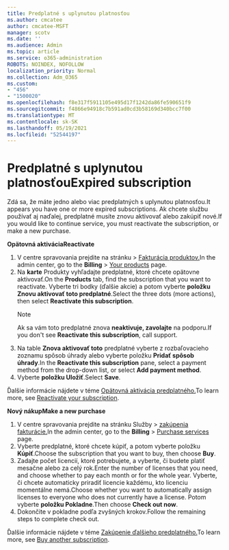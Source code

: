```yaml
---
title: Predplatné s uplynutou platnosťou
ms.author: cmcatee
author: cmcatee-MSFT
manager: scotv
ms.date: ''
ms.audience: Admin
ms.topic: article
ms.service: o365-administration
ROBOTS: NOINDEX, NOFOLLOW
localization_priority: Normal
ms.collection: Adm_O365
ms.custom:
- "456"
- "1500020"
ms.openlocfilehash: f8e317f5911105e495d17f1242da86fe590651f9
ms.sourcegitcommit: f4866e94918c7b591ad0cd3b58169d340bcc7f00
ms.translationtype: MT
ms.contentlocale: sk-SK
ms.lasthandoff: 05/19/2021
ms.locfileid: "52544197"
---
```

# <a name="expired-subscription"></a><span data-ttu-id="4c185-102">Predplatné s uplynutou platnosťou</span><span class="sxs-lookup"><span data-stu-id="4c185-102">Expired subscription</span></span>

<span data-ttu-id="4c185-103">Zdá sa, že máte jedno alebo viac predplatných s uplynutou platnosťou.</span><span class="sxs-lookup"><span data-stu-id="4c185-103">It appears you have one or more expired subscriptions.</span></span> <span data-ttu-id="4c185-104">Ak chcete službu používať aj naďalej, predplatné musíte znovu aktivovať alebo zakúpiť nové.</span><span class="sxs-lookup"><span data-stu-id="4c185-104">If you would like to continue service, you must reactivate the subscription, or make a new purchase.</span></span>
  
<span data-ttu-id="4c185-105">**Opätovná aktivácia**</span><span class="sxs-lookup"><span data-stu-id="4c185-105">**Reactivate**</span></span>
  
1. <span data-ttu-id="4c185-106">V centre spravovania prejdite  na stránku \> [Fakturácia produktov.](https://go.microsoft.com/fwlink/p/?linkid=842054)</span><span class="sxs-lookup"><span data-stu-id="4c185-106">In the admin center, go to the **Billing** \> [Your products](https://go.microsoft.com/fwlink/p/?linkid=842054) page.</span></span>
2. <span data-ttu-id="4c185-107">Na **karte** Produkty vyhľadajte predplatné, ktoré chcete opätovne aktivovať.</span><span class="sxs-lookup"><span data-stu-id="4c185-107">On the **Products** tab, find the subscription that you want to reactivate.</span></span> <span data-ttu-id="4c185-108">Vyberte tri bodky (ďalšie akcie) a potom vyberte **položku Znovu aktivovať toto predplatné**.</span><span class="sxs-lookup"><span data-stu-id="4c185-108">Select the three dots (more actions), then select **Reactivate this subscription**.</span></span>
    > [!NOTE]
    > <span data-ttu-id="4c185-109">Ak sa vám toto predplatné znova **neaktivuje, zavolajte** na podporu.</span><span class="sxs-lookup"><span data-stu-id="4c185-109">If you don't see **Reactivate this subscription**, call support.</span></span>
3. <span data-ttu-id="4c185-110">Na table **Znova aktivovať toto** predplatné vyberte z rozbaľovacieho zoznamu spôsob úhrady alebo vyberte položku **Pridať spôsob úhrady**.</span><span class="sxs-lookup"><span data-stu-id="4c185-110">In the **Reactivate this subscription** pane, select a payment method from the drop-down list, or select **Add payment method**.</span></span>
4. <span data-ttu-id="4c185-111">Vyberte **položku Uložiť**.</span><span class="sxs-lookup"><span data-stu-id="4c185-111">Select **Save**.</span></span>

<span data-ttu-id="4c185-112">Ďalšie informácie nájdete v téme [Opätovná aktivácia predplatného.](/microsoft-365/commerce/subscriptions/reactivate-your-subscription)</span><span class="sxs-lookup"><span data-stu-id="4c185-112">To learn more, see [Reactivate your subscription](/microsoft-365/commerce/subscriptions/reactivate-your-subscription).</span></span>

<span data-ttu-id="4c185-113">**Nový nákup**</span><span class="sxs-lookup"><span data-stu-id="4c185-113">**Make a new purchase**</span></span>
  
1. <span data-ttu-id="4c185-114">V centre spravovania prejdite  na stránku Služby \> [zakúpenia fakturácie.](https://go.microsoft.com/fwlink/p/?linkid=868433)</span><span class="sxs-lookup"><span data-stu-id="4c185-114">In the admin center, go to the **Billing** \> [Purchase services](https://go.microsoft.com/fwlink/p/?linkid=868433) page.</span></span>
2. <span data-ttu-id="4c185-115">Vyberte predplatné, ktoré chcete kúpiť, a potom vyberte položku **Kúpiť**.</span><span class="sxs-lookup"><span data-stu-id="4c185-115">Choose the subscription that you want to buy, then choose **Buy**.</span></span>
3. <span data-ttu-id="4c185-116">Zadajte počet licencií, ktoré potrebujete, a vyberte, či budete platiť mesačne alebo za celý rok.</span><span class="sxs-lookup"><span data-stu-id="4c185-116">Enter the number of licenses that you need, and choose whether to pay each month or for the whole year.</span></span> <span data-ttu-id="4c185-117">Vyberte, či chcete automaticky priradiť licencie každému, kto licenciu momentálne nemá.</span><span class="sxs-lookup"><span data-stu-id="4c185-117">Choose whether you want to automatically assign licenses to everyone who does not currently have a license.</span></span> <span data-ttu-id="4c185-118">Potom vyberte **položku Pokladne**.</span><span class="sxs-lookup"><span data-stu-id="4c185-118">Then choose **Check out now**.</span></span>
4. <span data-ttu-id="4c185-119">Dokončite v pokladne podľa zvyšných krokov.</span><span class="sxs-lookup"><span data-stu-id="4c185-119">Follow the remaining steps to complete check out.</span></span>

<span data-ttu-id="4c185-120">Ďalšie informácie nájdete v téme [Zakúpenie ďalšieho predplatného.](/microsoft-365/commerce/buy-another-subscription)</span><span class="sxs-lookup"><span data-stu-id="4c185-120">To learn more, see [Buy another subscription](/microsoft-365/commerce/buy-another-subscription).</span></span>